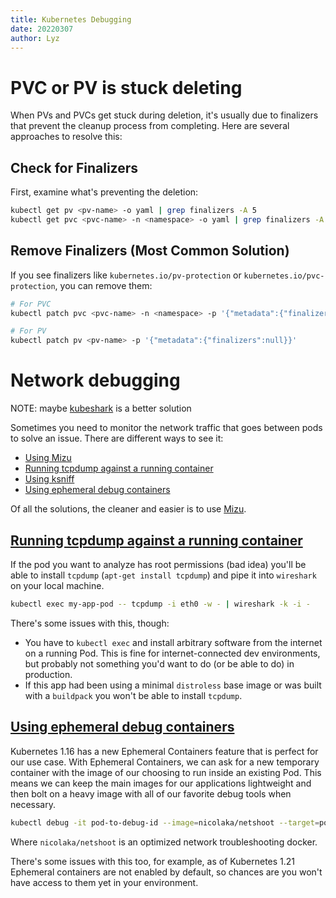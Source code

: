 ```yaml
---
title: Kubernetes Debugging
date: 20220307
author: Lyz
---
```


# PVC or PV is stuck deleting

When PVs and PVCs get stuck during deletion, it's usually due to finalizers that prevent the cleanup process from completing. Here are several approaches to resolve this:

## Check for Finalizers

First, examine what's preventing the deletion:

```bash
kubectl get pv <pv-name> -o yaml | grep finalizers -A 5
kubectl get pvc <pvc-name> -n <namespace> -o yaml | grep finalizers -A 5
```

## Remove Finalizers (Most Common Solution)

If you see finalizers like `kubernetes.io/pv-protection` or `kubernetes.io/pvc-protection`, you can remove them:

```bash
# For PVC
kubectl patch pvc <pvc-name> -n <namespace> -p '{"metadata":{"finalizers":null}}'

# For PV
kubectl patch pv <pv-name> -p '{"metadata":{"finalizers":null}}'
```

# Network debugging

NOTE: maybe [kubeshark](https://github.com/kubeshark/kubeshark) is a better solution

Sometimes you need to monitor the network traffic that goes between pods to
solve an issue. There are different ways to see it:

- [Using Mizu](mizu.md)
- [Running tcpdump against a running container](#running-tcpdump-against-a-running-container)
- [Using ksniff](ksniff.md)
- [Using ephemeral debug containers](#using-ephemeral-debug-containers)

Of all the solutions, the cleaner and easier is to use [Mizu](mizu.md).

## [Running tcpdump against a running container](https://dev.to/downey/capturing-network-traffic-from-a-kubernetes-pod-with-ephemeral-debug-containers-57md)

If the pod you want to analyze has root permissions (bad idea) you'll be able to
install `tcpdump` (`apt-get install tcpdump`) and pipe it into `wireshark` on
your local machine.

```bash
kubectl exec my-app-pod -- tcpdump -i eth0 -w - | wireshark -k -i -
```

There's some issues with this, though:

- You have to `kubectl exec` and install arbitrary software from the internet on
  a running Pod. This is fine for internet-connected dev environments, but
  probably not something you'd want to do (or be able to do) in production.
- If this app had been using a minimal `distroless` base image or was built with
  a `buildpack` you won't be able to install `tcpdump`.

## [Using ephemeral debug containers](https://dev.to/downey/capturing-network-traffic-from-a-kubernetes-pod-with-ephemeral-debug-containers-57md)

Kubernetes 1.16 has a new Ephemeral Containers feature that is perfect for our
use case. With Ephemeral Containers, we can ask for a new temporary container
with the image of our choosing to run inside an existing Pod. This means we can
keep the main images for our applications lightweight and then bolt on a heavy
image with all of our favorite debug tools when necessary.

```bash
kubectl debug -it pod-to-debug-id --image=nicolaka/netshoot --target=pod-to-debug -- tcpdump -i eth0 -w - | wireshark -k -i
```

Where `nicolaka/netshoot` is an optimized network troubleshooting docker.

There's some issues with this too, for example, as of Kubernetes 1.21 Ephemeral
containers are not enabled by default, so chances are you won't have access to
them yet in your environment.

